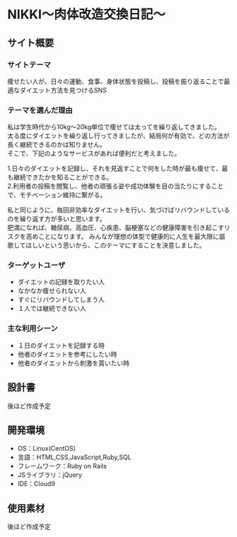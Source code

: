 # NIKKI〜肉体改造交換日記〜

## サイト概要

### サイトテーマ
痩せたい人が、日々の運動、食事、身体状態を投稿し、投稿を振り返ることで最適なダイエット方法を見つけるSNS

### テーマを選んだ理由
私は学生時代から10kg〜20kg単位で痩せては太ってを繰り返してきました。  
太る度にダイエットを繰り返し行ってきましたが、結局何が有効で、どの方法が長く継続できるのかは知りません。  
そこで、下記のようなサービスがあれば便利だと考えました。

1.日々のダイエットを記録し、それを見返すことで何をした時が最も痩せて、最も継続できたかを知ることができる。  
2.利用者の投稿を閲覧し、他者の頑張る姿や成功体験を目の当たりにすることで、モチベーション維持に繋がる。

私と同じように、毎回非効率なダイエットを行い、気づけばリバウンドしているのを繰り返す方が多いと思います。  
肥満になれば、糖尿病、高血圧、心疾患、脳梗塞などの健康障害を引き起こすリスクを高めことになります。
みんなが理想の体型で健康的に人生を最大限に謳歌してほしいという思いから、このテーマにすることを決意しました。

### ターゲットユーザ
- ダイエットの記録を取りたい人
- なかなか痩せられない人
- すぐにリバウンドしてしまう人
- １人では継続できない人

### 主な利用シーン
- １日のダイエットを記録する時
- 他者のダイエットを参考にしたい時
- 他者のダイエットから刺激を貰いたい時
​
## 設計書
後ほど作成予定
​
## 開発環境
- OS：Linux(CentOS)
- 言語：HTML,CSS,JavaScript,Ruby,SQL
- フレームワーク：Ruby on Rails
- JSライブラリ：jQuery
- IDE：Cloud9
​
## 使用素材
後ほど作成予定